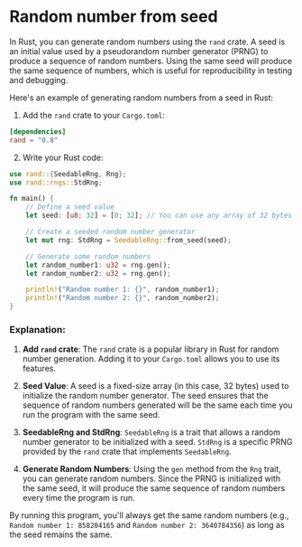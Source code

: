 # Random number from seed

In Rust, you can generate random numbers using the `rand` crate. A seed is an initial value used by a pseudorandom number generator (PRNG) to produce a sequence of random numbers. Using the same seed will produce the same sequence of numbers, which is useful for reproducibility in testing and debugging.

Here's an example of generating random numbers from a seed in Rust:

1. Add the `rand` crate to your `Cargo.toml`:

```toml
[dependencies]
rand = "0.8"
```

2. Write your Rust code:

```rust
use rand::{SeedableRng, Rng};
use rand::rngs::StdRng;

fn main() {
    // Define a seed value
    let seed: [u8; 32] = [0; 32]; // You can use any array of 32 bytes as a seed

    // Create a seeded random number generator
    let mut rng: StdRng = SeedableRng::from_seed(seed);

    // Generate some random numbers
    let random_number1: u32 = rng.gen();
    let random_number2: u32 = rng.gen();

    println!("Random number 1: {}", random_number1);
    println!("Random number 2: {}", random_number2);
}
```

### Explanation:

1. **Add `rand` crate**: The `rand` crate is a popular library in Rust for random number generation. Adding it to your `Cargo.toml` allows you to use its features.

2. **Seed Value**: A seed is a fixed-size array (in this case, 32 bytes) used to initialize the random number generator. The seed ensures that the sequence of random numbers generated will be the same each time you run the program with the same seed.

3. **SeedableRng and StdRng**: `SeedableRng` is a trait that allows a random number generator to be initialized with a seed. `StdRng` is a specific PRNG provided by the `rand` crate that implements `SeedableRng`.

4. **Generate Random Numbers**: Using the `gen` method from the `Rng` trait, you can generate random numbers. Since the PRNG is initialized with the same seed, it will produce the same sequence of random numbers every time the program is run.

By running this program, you'll always get the same random numbers (e.g., `Random number 1: 858204165` and `Random number 2: 3640784356`) as long as the seed remains the same.